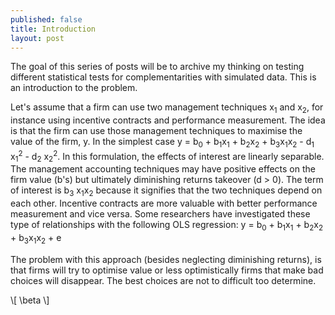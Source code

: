 ```yaml
---
published: false
title: Introduction
layout: post
---
```

The goal of this series of posts will be to archive my
thinking on testing different statistical tests for
complementarities with simulated data. This is an
introduction to the problem.

Let's assume that a firm can use two management techniques
x<sub>1</sub> and x<sub>2</sub>, for instance using
incentive contracts and performance measurement.  The idea
is that the firm can use those management techniques to
maximise the value of the firm, y. In the simplest case y =
b<sub>0</sub> +
b<sub>1</sub>x<sub>1</sub> + b<sub>2</sub>x<sub>2</sub> +
b<sub>3</sub>x<sub>1</sub>x<sub>2</sub> -  d<sub>1</sub>
x<sub>1</sub><sup>2</sup> - d<sub>2</sub> 
x<sub>2</sub><sup>2</sup>. In this formulation, the effects
of interest are linearly separable. The management
accounting techniques may have positive effects on the firm
value (b's) but ultimately diminishing returns takeover
(d > 0). The term of interest is b<sub>3</sub>
x<sub>1</sub>x<sub>2</sub> because it signifies that the two
techniques depend on each other. Incentive contracts are
more valuable with better performance measurement and vice
versa. Some researchers have investigated these type of
relationships with the following OLS regression: 
y = b<sub>0</sub> +
b<sub>1</sub>x<sub>1</sub> + b<sub>2</sub>x<sub>2</sub> +
b<sub>3</sub>x<sub>1</sub>x<sub>2</sub> + e

The problem with this approach (besides neglecting
diminishing returns), is that firms will try to optimise
value or less optimistically firms that make bad choices
will disappear. The best choices are not to difficult too
determine.

\\[ \beta \\]